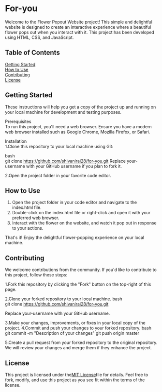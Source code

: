 # For-you
Welcome to the Flower Popout Website project! This simple and delightful website is designed to create an interactive experience where a beautiful flower pops out when you interact with it. This project has been developed using HTML, CSS, and JavaScript.
## Table of Contents

[Getting Started](#getting-started)<br>
[How to Use](#How-to-Use)<br>
[Contributing](#contributing)<br>
[License](#license)<br>

## Getting Started
These instructions will help you get a copy of the project up and running on your local machine for development and testing purposes.<br>

Prerequisites<br>
To run this project, you'll need a web browser. Ensure you have a modern web browser installed such as Google Chrome, Mozilla Firefox, or Safari.<br>

 Installation <br>
1.Clone this repository to your local machine using Git:

bash<br>
 git clone https://github.com/shivanirai28/for-you.git
Replace your-username with your GitHub username if you plan to fork it.

 2.Open the project folder in your favorite code editor.

## How to Use

1. Open the project folder in your code editor and navigate to the index.html file.
2. Double-click on the index.html file or right-click and open it with your preferred web browser.
3. Interact with the flower on the website, and watch it pop out in response to your actions.

That's it! Enjoy the delightful flower-popping experience on your local machine.

## Contributing

We welcome contributions from the community. If you'd like to contribute to this project, follow these steps:

1.Fork this repository by clicking the "Fork" button on the top-right of this page.

2.Clone your forked repository to your local machine.
bash<br>
git clone https://github.com/shivanirai28/for-you.git

Replace your-username with your GitHub username.

3.Make your changes, improvements, or fixes in your local copy of the project.
4.Commit and push your changes to your forked repository.
bash<br>
git commit -m "Description of your changes"
git push origin master

5.Create a pull request from your forked repository to the original repository. We will review your changes and merge them if they enhance the project.

## License

This project is licensed under the[MIT License](LICENSE)file for details. Feel free to fork, modify, and use this project as you see fit within the terms of the license.
